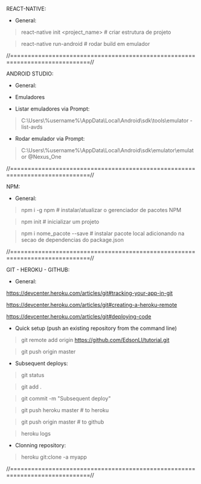 REACT-NATIVE:

+ General:

> react-native init <project_name> # criar estrutura de projeto

> react-native run-android # rodar build em emulador

//=============================================================================//

ANDROID STUDIO:

+ General:


+ Emuladores
+ Listar emuladores via Prompt:

> C:\Users\\%username%\AppData\Local\Android\sdk\tools\emulator -list-avds

+ Rodar emulador via Prompt:

> C:\Users\\%username%\AppData\Local\Android\sdk\emulator\emulator @Nexus_One


//=============================================================================//

NPM:

+ General:

> npm i -g npm # instalar/atualizar o gerenciador de pacotes NPM

> npm init # inicializar um projeto

> npm i nome_pacote --save <package>  # instalar pacote local adicionando na secao de dependencias do package.json

//=============================================================================//

GIT - HEROKU - GITHUB:

+ General:

https://devcenter.heroku.com/articles/git#tracking-your-app-in-git

https://devcenter.heroku.com/articles/git#creating-a-heroku-remote

https://devcenter.heroku.com/articles/git#deploying-code


+ Quick setup (push an existing repository from the command line)

> git remote add origin https://github.com/EdsonLI/tutorial.git

> git push origin master


+ Subsequent deploys:

> git status

> git add .

> git commit -m "Subsequent deploy"

> git push heroku master # to heroku

> git push origin master # to github

> heroku logs

+ Clonning repository:

> heroku git:clone -a myapp

//=============================================================================//
